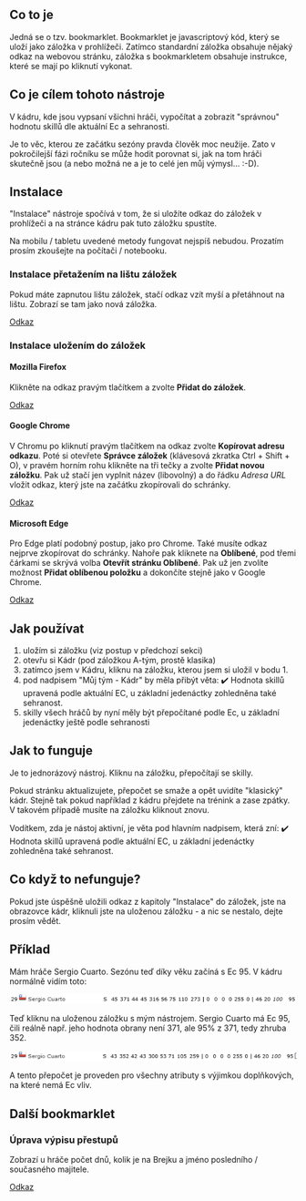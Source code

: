 
## Co to je

Jedná se o tzv. bookmarklet. Bookmarklet je javascriptový kód, který se uloží jako záložka v prohlížeči. Zatímco standardní záložka obsahuje nějaký odkaz na webovou stránku, záložka s bookmarkletem obsahuje instrukce, které se mají po kliknutí vykonat. 

## Co je cílem tohoto nástroje

V kádru, kde jsou vypsaní všichni hráči, vypočítat a zobrazit "správnou" hodnotu skillů dle aktuální Ec a sehranosti.

Je to věc, kterou ze začátku sezóny pravda člověk moc neužije. Zato v pokročilejší fázi ročníku se může hodit porovnat si, jak na tom hráči skutečně jsou (a nebo možná ne a je to celé jen můj výmysl... :-D).

## Instalace

"Instalace" nástroje spočívá v tom, že si uložíte odkaz do záložek v prohlížeči a na stránce kádru pak tuto záložku spustíte.

Na mobilu / tabletu uvedené metody fungovat nejspíš nebudou. Prozatím prosím zkoušejte na počítači / notebooku.
### Instalace přetažením na lištu záložek

Pokud máte zapnutou lištu záložek, stačí odkaz vzít myší a přetáhnout na lištu. Zobrazí se tam jako nová záložka.

<a href="javascript:(function(){const e=new URLSearchParams(window.location.search).get('p');if(e&&'tym_kadr'==e){const e=document.querySelector('.content-data');let t,n,r=document.createElement('p'),o=function(){t=parseInt(document.querySelector('#div_sehranost td:nth-child(2)').textContent.slice(10,-2)),n=40*t/100/100+1},l=function(){let e=document.querySelectorAll('[id^=div_kategorie_id] > table > tbody > tr');o(),e.forEach((function(e){let t=e.classList.contains('bgcolor-orange'),r=parseInt(e.querySelector('td:nth-child(22)').innerHTML)/100,o=e.querySelectorAll('td');for(let e=3;e<12;e++){o[e].querySelector('span')&&o[e].removeChild(o[e].querySelector('span'));let l=document.createElement('span');l.style.position='absolute',l.style.left='0',l.style.width='100%',l.style.textAlign='right',l.style.color='#000',l.innerHTML=t?Math.round(parseInt(o[e].innerHTML)*r*n):Math.round(parseInt(o[e].innerHTML)*r),o[e].style.position='relative',o[e].style.color='transparent',o[e].appendChild(l)}}))};r.style.textAlign='left',r.style.marginBottom='1rem',r.innerHTML='✔️ Hodnota skillů upravená podle aktuální EC, u základní jedenáctky zohledněna také sehranost.',e.prepend(r),e.addEventListener('change',(function(e){'checkbox'!=e.target.getAttribute('type')&&'select'!=e.target.getAttribute('type')||setInterval((function(){l()}),500)})),l()}})()">Odkaz</a>

### Instalace uložením do záložek
#### Mozilla Firefox

Klikněte na odkaz pravým tlačítkem a zvolte **Přidat do záložek**.

<a href="javascript:(function(){const e=new URLSearchParams(window.location.search).get('p');if(e&&'tym_kadr'==e){const e=document.querySelector('.content-data');let t,n,r=document.createElement('p'),o=function(){t=parseInt(document.querySelector('#div_sehranost td:nth-child(2)').textContent.slice(10,-2)),n=40*t/100/100+1},l=function(){let e=document.querySelectorAll('[id^=div_kategorie_id] > table > tbody > tr');o(),e.forEach((function(e){let t=e.classList.contains('bgcolor-orange'),r=parseInt(e.querySelector('td:nth-child(22)').innerHTML)/100,o=e.querySelectorAll('td');for(let e=3;e<12;e++){o[e].querySelector('span')&&o[e].removeChild(o[e].querySelector('span'));let l=document.createElement('span');l.style.position='absolute',l.style.left='0',l.style.width='100%',l.style.textAlign='right',l.style.color='#000',l.innerHTML=t?Math.round(parseInt(o[e].innerHTML)*r*n):Math.round(parseInt(o[e].innerHTML)*r),o[e].style.position='relative',o[e].style.color='transparent',o[e].appendChild(l)}}))};r.style.textAlign='left',r.style.marginBottom='1rem',r.innerHTML='✔️ Hodnota skillů upravená podle aktuální EC, u základní jedenáctky zohledněna také sehranost.',e.prepend(r),e.addEventListener('change',(function(e){'checkbox'!=e.target.getAttribute('type')&&'select'!=e.target.getAttribute('type')||setInterval((function(){l()}),500)})),l()}})()">Odkaz</a>

#### Google Chrome

V Chromu po kliknutí pravým tlačítkem na odkaz zvolte **Kopírovat adresu odkazu**. Poté si otevřete **Správce záložek** (klávesová zkratka Ctrl + Shift + O), v pravém horním rohu klikněte na tři tečky a zvolte **Přidat novou záložku**. Pak už stačí jen vyplnit název (libovolný) a do řádku _Adresa URL_ vložit odkaz, který jste na začátku zkopírovali do schránky.

<a href="javascript:(function(){const e=new URLSearchParams(window.location.search).get('p');if(e&&'tym_kadr'==e){const e=document.querySelector('.content-data');let t,n,r=document.createElement('p'),o=function(){t=parseInt(document.querySelector('#div_sehranost td:nth-child(2)').textContent.slice(10,-2)),n=40*t/100/100+1},l=function(){let e=document.querySelectorAll('[id^=div_kategorie_id] > table > tbody > tr');o(),e.forEach((function(e){let t=e.classList.contains('bgcolor-orange'),r=parseInt(e.querySelector('td:nth-child(22)').innerHTML)/100,o=e.querySelectorAll('td');for(let e=3;e<12;e++){o[e].querySelector('span')&&o[e].removeChild(o[e].querySelector('span'));let l=document.createElement('span');l.style.position='absolute',l.style.left='0',l.style.width='100%',l.style.textAlign='right',l.style.color='#000',l.innerHTML=t?Math.round(parseInt(o[e].innerHTML)*r*n):Math.round(parseInt(o[e].innerHTML)*r),o[e].style.position='relative',o[e].style.color='transparent',o[e].appendChild(l)}}))};r.style.textAlign='left',r.style.marginBottom='1rem',r.innerHTML='✔️ Hodnota skillů upravená podle aktuální EC, u základní jedenáctky zohledněna také sehranost.',e.prepend(r),e.addEventListener('change',(function(e){'checkbox'!=e.target.getAttribute('type')&&'select'!=e.target.getAttribute('type')||setInterval((function(){l()}),500)})),l()}})()">Odkaz</a>

#### Microsoft Edge

Pro Edge platí podobný postup, jako pro Chrome. Také musíte odkaz nejprve zkopírovat do schránky. Nahoře pak kliknete na **Oblíbené**, pod třemi čárkami se skrývá volba **Otevřít stránku Oblíbené**. Pak už jen zvolíte možnost **Přidat oblíbenou položku** a dokončíte stejně jako v Google Chrome.

<a href="javascript:(function(){const e=new URLSearchParams(window.location.search).get('p');if(e&&'tym_kadr'==e){const e=document.querySelector('.content-data');let t,n,r=document.createElement('p'),o=function(){t=parseInt(document.querySelector('#div_sehranost td:nth-child(2)').textContent.slice(10,-2)),n=40*t/100/100+1},l=function(){let e=document.querySelectorAll('[id^=div_kategorie_id] > table > tbody > tr');o(),e.forEach((function(e){let t=e.classList.contains('bgcolor-orange'),r=parseInt(e.querySelector('td:nth-child(22)').innerHTML)/100,o=e.querySelectorAll('td');for(let e=3;e<12;e++){o[e].querySelector('span')&&o[e].removeChild(o[e].querySelector('span'));let l=document.createElement('span');l.style.position='absolute',l.style.left='0',l.style.width='100%',l.style.textAlign='right',l.style.color='#000',l.innerHTML=t?Math.round(parseInt(o[e].innerHTML)*r*n):Math.round(parseInt(o[e].innerHTML)*r),o[e].style.position='relative',o[e].style.color='transparent',o[e].appendChild(l)}}))};r.style.textAlign='left',r.style.marginBottom='1rem',r.innerHTML='✔️ Hodnota skillů upravená podle aktuální EC, u základní jedenáctky zohledněna také sehranost.',e.prepend(r),e.addEventListener('change',(function(e){'checkbox'!=e.target.getAttribute('type')&&'select'!=e.target.getAttribute('type')||setInterval((function(){l()}),500)})),l()}})()">Odkaz</a>

## Jak používat

1. uložím si záložku (viz postup v předchozí sekci)
2. otevřu si Kádr (pod záložkou A-tým, prostě klasika)
3. zatímco jsem v Kádru, kliknu na záložku, kterou jsem si uložil v bodu 1.
4. pod nadpisem "Můj tým - Kádr" by měla přibýt věta: ✔️ Hodnota skillů upravená podle aktuální EC, u základní jedenáctky zohledněna také sehranost.
5. skilly všech hráčů by nyní měly být přepočítané podle Ec, u základní jedenáctky ještě podle sehranosti

## Jak to funguje

Je to jednorázový nástroj. Kliknu na záložku, přepočítají se skilly.

Pokud stránku aktualizujete, přepočet se smaže a opět uvidíte "klasický" kádr. Stejně tak pokud například z kádru přejdete na trénink a zase zpátky. V takovém případě musíte na záložku kliknout znovu.

Vodítkem, zda je nástoj aktivní, je věta pod hlavním nadpisem, která zní: ✔️ Hodnota skillů upravená podle aktuální EC, u základní jedenáctky zohledněna také sehranost.

## Co když to nefunguje?

Pokud jste úspěšně uložili odkaz z kapitoly "Instalace" do záložek, jste na obrazovce kádr, kliknuli jste na uloženou záložku - a nic se nestalo, dejte prosím vědět.

## Příklad

Mám hráče Sergio Cuarto. Sezónu teď díky věku začíná s Ec 95. V kádru normálně vidím toto:

![Hráč normálně](hrac-pred.png)

Teď kliknu na uloženou záložku s mým nástrojem. Sergio Cuarto má Ec 95, čili reálně např. jeho hodnota obrany není 371, ale 95% z 371, tedy zhruba 352.

![Hráč po přepočtu skillu](hrac-po.png)

A tento přepočet je proveden pro všechny atributy s výjimkou doplňkových, na které nemá Ec vliv.

## Další bookmarklet
### Úprava výpisu přestupů
Zobrazí u hráče počet dnů, kolik je na Brejku a jméno posledního / současného majitele.

<a href="javascript:(function(){let tabulky=document.querySelectorAll('table.ram'),hraci=document.querySelectorAll('table.ram a'),odkazyNaHrace=[];hraci&&hraci.forEach(e=>odkazyNaHrace.push(e.href));for(let o=0;o<hraci.length;o++)fetch(odkazyNaHrace[o]).then(function(e){return e.text()}).then(function(e){var t=new Date;let a=new DOMParser,r=a.parseFromString(e,'text/html'),l=r.querySelector('.table-black tr:nth-child(3)').textContent.trim(),n=l.match(/((\d+)\.(\d+)\.(\d{4}))/g);e=n[0].split('.'),e=e[2]+'-'+e[1]+'-'+e[0],e=new Date(e),e=Math.abs(e-t),t=Math.round(e/864e5),e=r.querySelectorAll('.table-black tr');let c=e[e.length-2];e=c.querySelector('a');tabulky[o].querySelector('tr:last-child > td:first-child').innerHTML+='<p>(na Brejku '+t+' dnů)</p><p style='margin-bottom: .5em'><a href=''+e.href+''>'+e.innerText+'</a></p>'}).catch(function(e){console.warn('Něco se nepovedlo, nepodařilo se načíst data hráče.',e)})})()">Odkaz</a>

